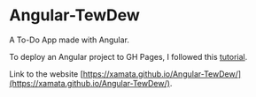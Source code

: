 # Angular-TewDew
A To-Do App made with Angular.

To deploy an Angular project to GH Pages, I followed this [tutorial](https://medium.com/tech-insights/how-to-deploy-angular-apps-to-github-pages-gh-pages-896c4e10f9b4).

Link to the website [https://xamata.github.io/Angular-TewDew/](https://xamata.github.io/Angular-TewDew/).
